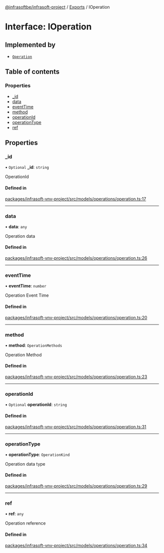[@infrasoftbe/infrasoft-project](../README.md) / [Exports](../modules.md) / IOperation

# Interface: IOperation

## Implemented by

- [`Operation`](../classes/Operation.md)

## Table of contents

### Properties

- [\_id](IOperation.md#_id)
- [data](IOperation.md#data)
- [eventTime](IOperation.md#eventtime)
- [method](IOperation.md#method)
- [operationId](IOperation.md#operationid)
- [operationType](IOperation.md#operationtype)
- [ref](IOperation.md#ref)

## Properties

### \_id

• `Optional` **\_id**: `string`

OperationId

#### Defined in

[packages/infrasoft-vnv-project/src/models/operations/operation.ts:17](https://github.com/infrasoftbe/Infrasoft-vnv-ritual-project/blob/8c55713745804fbf004d7add2c4b90690c1560d1/src/models/operations/operation.ts#L17)

___

### data

• **data**: `any`

Operation data

#### Defined in

[packages/infrasoft-vnv-project/src/models/operations/operation.ts:26](https://github.com/infrasoftbe/Infrasoft-vnv-ritual-project/blob/8c55713745804fbf004d7add2c4b90690c1560d1/src/models/operations/operation.ts#L26)

___

### eventTime

• **eventTime**: `number`

Operation Event Time

#### Defined in

[packages/infrasoft-vnv-project/src/models/operations/operation.ts:20](https://github.com/infrasoftbe/Infrasoft-vnv-ritual-project/blob/8c55713745804fbf004d7add2c4b90690c1560d1/src/models/operations/operation.ts#L20)

___

### method

• **method**: `OperationMethods`

Operation Method

#### Defined in

[packages/infrasoft-vnv-project/src/models/operations/operation.ts:23](https://github.com/infrasoftbe/Infrasoft-vnv-ritual-project/blob/8c55713745804fbf004d7add2c4b90690c1560d1/src/models/operations/operation.ts#L23)

___

### operationId

• `Optional` **operationId**: `string`

#### Defined in

[packages/infrasoft-vnv-project/src/models/operations/operation.ts:31](https://github.com/infrasoftbe/Infrasoft-vnv-ritual-project/blob/8c55713745804fbf004d7add2c4b90690c1560d1/src/models/operations/operation.ts#L31)

___

### operationType

• **operationType**: `OperationKind`

Operation data type

#### Defined in

[packages/infrasoft-vnv-project/src/models/operations/operation.ts:29](https://github.com/infrasoftbe/Infrasoft-vnv-ritual-project/blob/8c55713745804fbf004d7add2c4b90690c1560d1/src/models/operations/operation.ts#L29)

___

### ref

• **ref**: `any`

Operation reference

#### Defined in

[packages/infrasoft-vnv-project/src/models/operations/operation.ts:34](https://github.com/infrasoftbe/Infrasoft-vnv-ritual-project/blob/8c55713745804fbf004d7add2c4b90690c1560d1/src/models/operations/operation.ts#L34)

